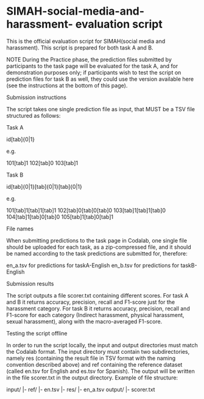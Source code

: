 # SIMAH-social-media-and-harassment- evaluation script

This is the official evaluation script for SIMAH(social media and harassment). This script is prepared for both task A and B.


NOTE During the Practice phase, the prediction files submitted by participants to the task page will be evaluated for the task A, and for demonstration purposes only; if participants wish to test the script on prediction files for task B as well, they could use the version available here (see the instructions at the bottom of this page).



Submission instructions

The script takes one single prediction file as input, that MUST be a TSV file structured as follows:

Task A

id[tab]{0|1}

e.g.

101[tab]1
102[tab]0
103[tab]1

Task B

id[tab]{0|1}[tab]{0|1}[tab]{0|1}

e.g.

101[tab]1[tab]1[tab]1
102[tab]0[tab]0[tab]0
103[tab]1[tab]1[tab]0
104[tab]1[tab]0[tab]0
105[tab]1[tab]0[tab]1

File names

When submitting predictions to the task page in Codalab, one single file should be uploaded for each task, as a zip-compressed file, and it should be named according to the task predictions are submitted for, therefore:

en_a.tsv for predictions for taskA-English
en_b.tsv for predictions for taskB-English

Submission results

The script outputs a file scorer.txt containing different scores. For task A and B it returns accuracy, precision, recall and F1-score just for the harassment category. For task B it returns accuracy, precision, recall and F1-score for each category (Indirect harassment, physical harassment, sexual harassment), along with the macro-averaged F1-score. 

Testing the script offline

In order to run the script locally, the input and output directories must match the Codalab format. The input directory must contain two subdirectories, namely res (containing the result file in TSV format with the naming convention described above) and ref containing the reference dataset (called en.tsv for English and es.tsv for Spanish). The output will be written in the file scorer.txt in the output directory. Example of file structure:

input/
 |- ref/
     |- en.tsv
 |- res/
     |- en_a.tsv
output/
 |- scorer.txt
